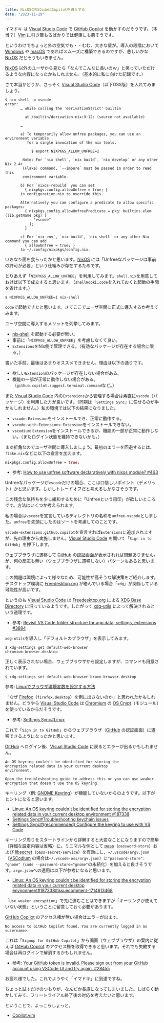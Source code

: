 ```yaml
---
title: NisOSのVSCodeにCopilotを導入する
date: "2023-11-19"
---
```

イマドキ は [Visual Studio Code](https://code.visualstudio.com/) で [GitHub Copilot](https://marketplace.visualstudio.com/items?itemName=GitHub.copilot) を動かすのだそうです。（本当？）[Vim](https://www.vim.org/) に引き篭もるばかりでは健康にも悪そうです。

というわけでちょっと外の空気でも・・むむ、大きな壁が。導入の段階において [Windows](https://www.microsoft.com/en-us/windows) や [macOS](https://www.apple.com/jp/macos/) であればスムーズに構築できるのですが、悲しいかな [NixOS](https://nixos.org/) だとそうもいきません。

[NixOS](https://nixos.org/) 以外のユーザから見たら「なんでこんなに長いのｗ」と笑っていただけるような内容になったかもしれません。（基本的に私に向けた記録です。）

さて本当かどうか、さっそく [Visual Studio Code](https://github.com/microsoft/vscode)（以下OSS版）を入れてみましょう。
```shell
$ nix-shell -p vscode
error:
       … while calling the 'derivationStrict' builtin

         at /builtin/derivation.nix:9:12: (source not available)

       …

       a) To temporarily allow unfree packages, you can use an environment variable
          for a single invocation of the nix tools.

            $ export NIXPKGS_ALLOW_UNFREE=1

        Note: For `nix shell`, `nix build`, `nix develop` or any other Nix 2.4+
        (Flake) command, `--impure` must be passed in order to read this
        environment variable.

       b) For `nixos-rebuild` you can set
         { nixpkgs.config.allowUnfree = true; }
       in configuration.nix to override this.

       Alternatively you can configure a predicate to allow specific packages:
         { nixpkgs.config.allowUnfreePredicate = pkg: builtins.elem (lib.getName pkg) [
             "vscode"
           ];
         }

       c) For `nix-env`, `nix-build`, `nix-shell` or any other Nix command you can add
         { allowUnfree = true; }
       to ~/.config/nixpkgs/config.nix.
```

いきなり面を食らったかと思います。[NixOS](https://nixos.org/) には「Unfreeなパッケージは事前の許可が必要」という仕組みが存在するためです。

とりあえず「`NIXPKGS_ALLOW_UNFREE`」を利用してみます。`shell.nix`を用意しておけば以下で成立すると思います。（`shellHook`に`code`を入れておくと起動の手間を省けます。）
```shell
$ NIXPKGS_ALLOW_UNFREE=1 nix-shell
```

`code`で起動できたと思います。さてここでユーザ空間に正式に導入するか考えてみます。

ユーザ空間に導入するメリットを列挙してみます。
- [nix-shell](https://nixos.org/manual/nix/stable/command-ref/nix-shell) を起動する必要が無い。
- 事前に「`NIXPKGS_ALLOW_UNFREE`」を考慮しなくて良い。
- `Extensions`をNix側で管理できる。（有効なパッケージが存在する場合に限る。）

書いた手前、最後はあまりオススメできません。理由は以下の通りです。
- 欲しい`Extension`のパッケージが存在しない場合がある。
- 機能の一部が正常に動作しない場合がある。（`github.copilot.suggest.terminal.command`など。）

また [Visual Studio Code](https://github.com/microsoft/vscode) 内の`Extensions`から管理する場合は素直に`vscode`（パッケージ）を利用した方が良いです。（同期は「`Settings Sync`」に任せるのが手かもしれません。）私の環境では以下の結果になりました。
- `vscode`: `Extension`をインストールでき、正常に動作する。
- `vscode-with-Extensions`: `Extension`をインストールできない。
- `vscodium`: `Extension`をインストールできるが、機能の一部が正常に動作しない。（またログイン状態を維持できないかも。）

まあ折角なのでユーザ空間に導入しましょう。最初のエラーを回避するには、`flake.nix`などに以下の宣言を加えます。
```nix
nixpkgs.config.allowUnfree = true;
```
- 参考: [How to use unfree software declaratively with nixos module? #463](https://github.com/nix-community/home-manager/issues/463)

Unfreeなパッケージが`vscode`だけの場合、ここは口惜しいポイント（デメリット）かと思います。しかしトレードオフだと考えるしかなさそうです。

この残念な気持ちを少し緩和するために「Unfreeという目印」が欲しいところです。方法はいくつか考えられます。

私の場合は`vscode`を宣言しているディレクトリの名称を`unfree-vscode`としました。`unfree`を先頭にしたのはソートを考慮してのことです。

`vscode-extensions.github.copilot`を宣言すれば`Extensions`に追加されますが、先の理由から実施しません。[Visual Studio Code](https://github.com/microsoft/vscode) を開いて「`Sign in to GitHub`」を押下します。

ウェブブラウザに遷移して [GitHub](https://github.com/) の認証画面が表示されれば問題ありません。が、何の反応も無い（ウェブブラウザに遷移しない）パターンもあると思います。

この問題は環境によって様々なため、可能性が高そうな解決策をご紹介します。デスクトップ環境に [Freedesktop.org](https://www.freedesktop.org/wiki/) が絡んでいる場合「`xdg`」が関係している可能性が高いです。

というのも [Visual Studio Code](https://github.com/microsoft/vscode) は [Freedesktop.org](https://www.freedesktop.org/wiki/) による [XDG Base Directory](https://specifications.freedesktop.org/basedir-spec/basedir-spec-latest.html) に沿っているようです。したがって [xdg-utils](https://www.freedesktop.org/wiki/Software/xdg-utils/) によって解決されるという道理です。
- 参考: [Revisit VS Code folder structure for app data, settings, extensions #3884](https://github.com/Microsoft/vscode/issues/3884)

`xdg-utils`を導入し「デフォルトのブラウザ」を表示してみます。
```shell
$ xdg-settings get default-web-browser
chromium-browser.desktop
```

正しく表示されない場合、ウェブブラウザから設定しますが、コマンドも用意されています。
```shell
$ xdg-settings set default-web-browser brave-browser.desktop
```
参考: [Linuxでブラウザ環境変数を設定する方法](https://ja.linux-console.net/?p=10194)

「なぜ [Firefox](https://www.mozilla.org/en-US/firefox/new/)（`firefox.desktop`）を例に出さないのか」と思われたかもしれません。どうやら [Visual Studio Code](https://github.com/microsoft/vscode) は [Chromium](https://www.chromium.org/Home/) の [OS Crypt](https://chromium.googlesource.com/chromium/src/+/lkgr/components/os_crypt/)（モジュール）を使っているからだそうです。
- 参考: [Settings Sync#Linux](https://code.visualstudio.com/docs/editor/settings-sync#_linux)

これで「`Sign in to GitHub`」からウェブブラウザ（[GitHub](https://github.com/) の認証画面）に遷移できるようになったかと思います。

[GitHub](https://github.com/) へログイン後、[Visual Studio Code](https://github.com/microsoft/vscode) に戻るとエラーが出るかもしれません。
```text
An OS keyring couldn't be identified for storing the
encryption related data in your current desktop
environment.

Open the troubleshooting guide to address this or you can use weaker
encryption that doesn't use the OS keyring.
```

キーリング（例: [GNOME Keyring](https://wiki.gnome.org/Projects/GnomeKeyring)）が機能していないからのようです。以下がヒントになると思います。
- [Linux: An OS keyring couldn't be identified for storing the encryption related data in your current desktop environment #187338](https://github.com/microsoft/vscode/issues/187338)
- [Settings Sync#Troubleshooting keychain issues](https://code.visualstudio.com/docs/editor/settings-sync#_troubleshooting-keychain-issues)
- [Settings Sync#(recommended) Configure the keyring to use with VS Code](https://code.visualstudio.com/docs/editor/settings-sync#_recommended-configure-the-keyring-to-use-with-vs-code)

キーリング周りをスタートラインから詳解すると大変なことになりますので簡単（詳細な設定内容は省略）に。ミニマルな例として [pass](https://www.passwordstore.org/)（`password-store`）および [libsecret](https://wiki.gnome.org/Projects/Libsecret)（`pass-secret-service`）を有効にし、`~/.vscode/argv.json`（[VSCodium](https://vscodium.com/) の場合は`~/.vscode-oss/argv.json`）に`"password-store": "gnome"`（`code --password-store="gnome"`の永続化）を加えると良さそうです。`argv.json`への適用は以下が参考になると思います。
- [Linux: An OS keyring couldn't be identified for storing the encryption related data in your current desktop environment#187338#issuecomment-1714813468](https://github.com/microsoft/vscode/issues/187338#issuecomment-1714813468)

「`Use weaker encryption`」で先に進むことはできますが「キーリングが使えていない状態」ということに留意しておく必要があります。

[GitHub Copilot](https://github.com/features/copilot) のアクセス権が無い場合はエラーが出ます。
```text
No access to GitHub Copilot found. You are currently logged in as <username>.
```

これは「`Signup for GitHub Copilot`」から画面（ウェブブラウザ）の案内に従えば [GitHub Copilot](https://github.com/features/copilot) のアクセス権を取得できると思います。それでも失敗する場合は再ログインで解消するかもしれません。
- 参考: [Your GitHub token is invalid. Please sign out from your GitHub account using VSCode UI and try again. #28455](https://github.com/orgs/community/discussions/28455)

お疲れ様でした。これでようやく「イマドキ」に到達ですね。

ちょっと試すだけのつもりが、なんだか長旅になってしまいました。しばらく動かしてみて、フリートライアル終了後の対応を考えたいと思います。

ということで、よっこらしょっと。
- [Copilot.vim](https://github.com/github/copilot.vim)
